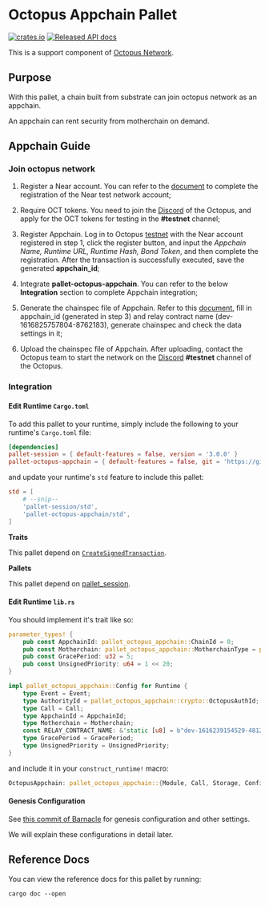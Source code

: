 # Octopus Appchain Pallet
[![crates.io](https://img.shields.io/crates/v/pallet-octopus-appchain.svg)](https://crates.io/crates/pallet-octopus-appchain)
[![Released API docs](https://docs.rs/pallet-octopus-appchain/badge.svg)](https://docs.rs/pallet-octopus-appchain)

This is a support component of [Octopus Network](https://oct.network/).

## Purpose

With this pallet, a chain built from substrate can join octopus network as an appchain.

An appchain can rent security from motherchain on demand.

## Appchain Guide

### Join octopus network 

1. Register a Near account. You can refer to the [document](https://docs.near.org/docs/develop/basics/create-account) to complete the registration of the Near test network account;

2. Require OCT tokens. You need to join the [Discord](https://discord.gg/6GTJBkZA9Q) of the Octopus, and apply for the OCT tokens for testing in the **#testnet** channel;

3. Register Appchain. Log in to Octopus [testnet](https://testnet.oct.network/) with the Near account registered in step 1, click the register button, and input the *Appchain Name, Runtime URL, Runtime Hash, Bond Token*, and then complete the registration. After the transaction is successfully executed, save the generated **appchain_id**;

4. Integrate **pallet-octopus-appchain**. You can refer to the below **Integration** section to complete Appchain integration;

5. Generate the chainspec file of Appchain. Refer to this [document](https://substrate.dev/docs/en/tutorials/start-a-private-network/customspec), fill in appchain_id (generated in step 3) and relay contract name (dev-1616825757804-8762183), generate chainspec and check the data settings in it;

6. Upload the chainspec file of Appchain. After uploading, contact the Octopus team to start the network on the [Discord](https://discord.gg/6GTJBkZA9Q) **#testnet** channel of the Octopus.

### Integration

#### Edit Runtime `Cargo.toml`

To add this pallet to your runtime, simply include the following to your runtime's `Cargo.toml` file:

```TOML
[dependencies]
pallet-session = { default-features = false, version = '3.0.0' }
pallet-octopus-appchain = { default-features = false, git = 'https://github.com/octopus-network/pallet-octopus-appchain.git' }
```

and update your runtime's `std` feature to include this pallet:

```TOML
std = [
    # --snip--
    'pallet-session/std',
    'pallet-octopus-appchain/std',
]
```

**Traits**

This pallet depend on [`CreateSignedTransaction`](https://docs.rs/frame-system/3.0.0/frame_system/offchain/trait.CreateSignedTransaction.html).

**Pallets**

This pallet depend on [pallet_session](https://docs.rs/pallet-session/3.0.0/pallet_session/).


#### Edit Runtime `lib.rs`

You should implement it's trait like so:

```rust
parameter_types! {
	pub const AppchainId: pallet_octopus_appchain::ChainId = 0;
	pub const Motherchain: pallet_octopus_appchain::MotherchainType = pallet_octopus_appchain::MotherchainType::NEAR;
	pub const GracePeriod: u32 = 5;
	pub const UnsignedPriority: u64 = 1 << 20;
}

impl pallet_octopus_appchain::Config for Runtime {
	type Event = Event;
	type AuthorityId = pallet_octopus_appchain::crypto::OctopusAuthId;
	type Call = Call;
	type AppchainId = AppchainId;
	type Motherchain = Motherchain;
	const RELAY_CONTRACT_NAME: &'static [u8] = b"dev-1616239154529-4812993";
	type GracePeriod = GracePeriod;
	type UnsignedPriority = UnsignedPriority;
}
```

and include it in your `construct_runtime!` macro:

```rust
OctopusAppchain: pallet_octopus_appchain::{Module, Call, Storage, Config<T>, Event<T>, ValidateUnsigned},
```

#### Genesis Configuration

See [this commit of Barnacle](https://github.com/octopus-network/barnacle/commit/5ebef3083ba8e233d35e9e8bb66c71eecca140e6) for genesis configuration and other settings.

We will explain these configurations in detail later.


## Reference Docs

You can view the reference docs for this pallet by running:

```
cargo doc --open
```
